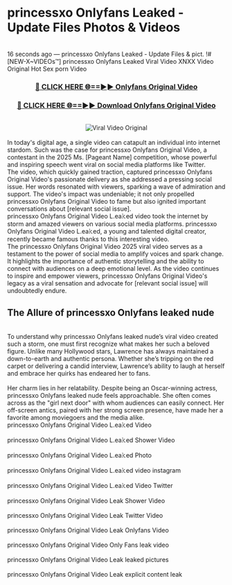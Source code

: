 # princessxo Onlyfans Leaked - Update Files Photos & Videos 
<br>
16 seconds ago — princessxo Onlyfans Leaked - Update Files & pict. !#[NEW-X~VIDEOs™] princessxo Onlyfans Leaked Viral Video XNXX Video Original Hot Sex porn Video
<br>
<div align="center">
<h3><a href="http://freeplayer.one?title=princessxo&ref=25OR" rel="nofollow">🔴 CLICK HERE 🌐==►► Onlyfans Original Video</a></h3>
<h3><a href="http://freeplayer.one?title=princessxo&ref=25OR" rel="nofollow">🔴 CLICK HERE 🌐==►► Download Onlyfans Original Video</a></h3>
<br>
<a href="http://freeplayer.one?title=princessxo&ref=25OR" rel="nofollow" data-target="animated-image.originalLink"><img src="https://i.ibb.co.com/xMMVF88/686577567.gif" alt="Viral Video Original" style="max-width: 100%; display: inline-block;" data-target="animated-image.originalImage"></a>
</div>
<br>
In today's digital age, a single video can catapult an individual into internet stardom. Such was the case for princessxo Onlyfans Original Video, a contestant in the 2025 Ms. [Pageant Name] competition, whose powerful and inspiring speech went viral on social media platforms like Twitter.
<br>
The video, which quickly gained traction, captured princessxo Onlyfans Original Video's passionate delivery as she addressed a pressing social issue. Her words resonated with viewers, sparking a wave of admiration and support. The video's impact was undeniable; it not only propelled princessxo Onlyfans Original Video to fame but also ignited important conversations about [relevant social issue].
<br>
princessxo Onlyfans Original Video L.ea𝚔ed video took the internet by storm and amazed viewers on various social media platforms. princessxo Onlyfans Original Video L.ea𝚔ed, a young and talented digital creator, recently became famous thanks to this interesting video.
<br>
The princessxo Onlyfans Original Video 2025 viral video serves as a testament to the power of social media to amplify voices and spark change. It highlights the importance of authentic storytelling and the ability to connect with audiences on a deep emotional level. As the video continues to inspire and empower viewers, princessxo Onlyfans Original Video's legacy as a viral sensation and advocate for [relevant social issue] will undoubtedly endure.
<br>
<h2>The Allure of princessxo Onlyfans leaked nude</h2>
<br>
To understand why princessxo Onlyfans leaked nude’s viral video created such a storm, one must first recognize what makes her such a beloved figure. Unlike many Hollywood stars, Lawrence has always maintained a down-to-earth and authentic persona. Whether she’s tripping on the red carpet or delivering a candid interview, Lawrence’s ability to laugh at herself and embrace her quirks has endeared her to fans.
<br><br>
Her charm lies in her relatability. Despite being an Oscar-winning actress, princessxo Onlyfans leaked nude feels approachable. She often comes across as the "girl next door" with whom audiences can easily connect. Her off-screen antics, paired with her strong screen presence, have made her a favorite among moviegoers and the media alike.
<br>
princessxo Onlyfans Original Video L.ea𝚔ed Video
<br><br>
princessxo Onlyfans Original Video L.ea𝚔ed Shower Video
<br><br>
princessxo Onlyfans Original Video L.ea𝚔ed Photo
<br><br>
princessxo Onlyfans Original Video L.ea𝚔ed video instagram
<br><br>
princessxo Onlyfans Original Video L.ea𝚔ed Video Twitter
<br><br>
princessxo Onlyfans Original Video Leak Shower Video
<br><br>
princessxo Onlyfans Original Video Leak Twitter Video
<br><br>
princessxo Onlyfans Original Video Leak Onlyfans Video
<br><br>
princessxo Onlyfans Original Video Only Fans leak video
<br><br>
princessxo Onlyfans Original Video Leak leaked pictures
<br><br>
princessxo Onlyfans Original Video Leak explicit content leak